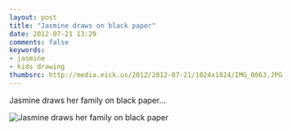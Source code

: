 ```yaml
---
layout: post
title: "Jasmine draws on black paper"
date: 2012-07-21 13:29
comments: false
keywords: 
- jasmine
- kids drawing
thumbsrc: http://media.eick.us/2012/2012-07-21/1024x1024/IMG_0063.JPG
---
```

Jasmine draws her family on black paper...

![Jasmine draws her family on black paper](http://media.eick.us/media/photographs/2012/2012-07-21/IMG_0063.JPG)
